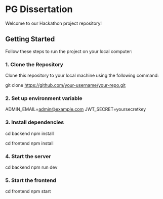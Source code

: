 # PG Dissertation

Welcome to our Hackathon project repository!

## Getting Started

Follow these steps to run the project on your local computer:

### 1. Clone the Repository

Clone this repository to your local machine using the following command:

git clone https://github.com/your-username/your-repo.git


### 2. Set up environment variable

ADMIN_EMAIL=admin@example.com
JWT_SECRET=yoursecretkey


### 3. Install dependencies

cd backend
npm install

cd frontend
npm install

### 4. Start the server
cd backend
npm run dev

### 5. Start the frontend
cd frontend
npm start

